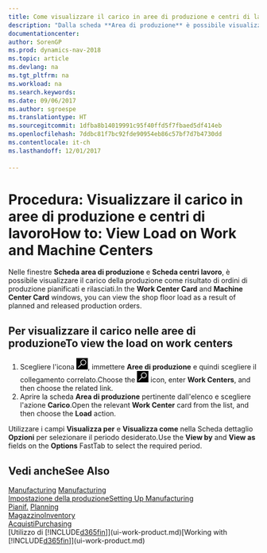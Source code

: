 ```yaml
---
title: Come visualizzare il carico in aree di produzione e centri di lavoro
description: "Dalla scheda **Area di produzione** è possibile visualizzare il carico nelle aree di produzione conseguente agli ordini di produzione rilasciati."
documentationcenter: 
author: SorenGP
ms.prod: dynamics-nav-2018
ms.topic: article
ms.devlang: na
ms.tgt_pltfrm: na
ms.workload: na
ms.search.keywords: 
ms.date: 09/06/2017
ms.author: sgroespe
ms.translationtype: HT
ms.sourcegitcommit: 1dfba8b14019991c95f40ffd5f7fbaed5df414eb
ms.openlocfilehash: 7ddbc81f7bc92fde90954eb86c57bf7d7b4730dd
ms.contentlocale: it-ch
ms.lasthandoff: 12/01/2017

---
```

# <a name="how-to-view-load-on-work-and-machine-centers"></a><span data-ttu-id="556c2-103">Procedura: Visualizzare il carico in aree di produzione e centri di lavoro</span><span class="sxs-lookup"><span data-stu-id="556c2-103">How to: View Load on Work and Machine Centers</span></span>
<span data-ttu-id="556c2-104">Nelle finestre **Scheda area di produzione** e **Scheda centri lavoro**, è possibile visualizzare il carico della produzione come risultato di ordini di produzione pianificati e rilasciati.</span><span class="sxs-lookup"><span data-stu-id="556c2-104">In the **Work Center Card** and **Machine Center Card** windows, you can view the shop floor load as a result of planned and released production orders.</span></span>    

## <a name="to-view-the-load-on-work-centers"></a><span data-ttu-id="556c2-105">Per visualizzare il carico nelle aree di produzione</span><span class="sxs-lookup"><span data-stu-id="556c2-105">To view the load on work centers</span></span>  
1.  <span data-ttu-id="556c2-106">Scegliere l'icona ![Cerca pagina o report](media/ui-search/search_small.png "icona Cerca pagina o report"), immettere **Aree di produzione** e quindi scegliere il collegamento correlato.</span><span class="sxs-lookup"><span data-stu-id="556c2-106">Choose the ![Search for Page or Report](media/ui-search/search_small.png "Search for Page or Report icon") icon, enter **Work Centers**, and then choose the related link.</span></span>  
2.  <span data-ttu-id="556c2-107">Aprire la scheda **Area di produzione** pertinente dall'elenco e scegliere l'azione **Carico**.</span><span class="sxs-lookup"><span data-stu-id="556c2-107">Open the relevant **Work Center** card from the list, and then choose the **Load** action.</span></span>  

<span data-ttu-id="556c2-108">Utilizzare i campi **Visualizza per** e **Visualizza come** nella Scheda dettaglio **Opzioni** per selezionare il periodo desiderato.</span><span class="sxs-lookup"><span data-stu-id="556c2-108">Use the **View by** and **View as** fields on the **Options** FastTab to select the required period.</span></span>  

## <a name="see-also"></a><span data-ttu-id="556c2-109">Vedi anche</span><span class="sxs-lookup"><span data-stu-id="556c2-109">See Also</span></span>  
<span data-ttu-id="556c2-110">[Manufacturing](production-manage-manufacturing.md)  </span><span class="sxs-lookup"><span data-stu-id="556c2-110">[Manufacturing](production-manage-manufacturing.md)  </span></span>  
[<span data-ttu-id="556c2-111">Impostazione della produzione</span><span class="sxs-lookup"><span data-stu-id="556c2-111">Setting Up Manufacturing</span></span>](production-configure-production-processes.md)  
<span data-ttu-id="556c2-112">[Pianif.](production-planning.md)    </span><span class="sxs-lookup"><span data-stu-id="556c2-112">[Planning](production-planning.md)    </span></span>  
[<span data-ttu-id="556c2-113">Magazzino</span><span class="sxs-lookup"><span data-stu-id="556c2-113">Inventory</span></span>](inventory-manage-inventory.md)  
[<span data-ttu-id="556c2-114">Acquisti</span><span class="sxs-lookup"><span data-stu-id="556c2-114">Purchasing</span></span>](purchasing-manage-purchasing.md)  
<span data-ttu-id="556c2-115">[Utilizzo di [!INCLUDE[d365fin](includes/d365fin_md.md)]](ui-work-product.md)</span><span class="sxs-lookup"><span data-stu-id="556c2-115">[Working with [!INCLUDE[d365fin](includes/d365fin_md.md)]](ui-work-product.md)</span></span>

